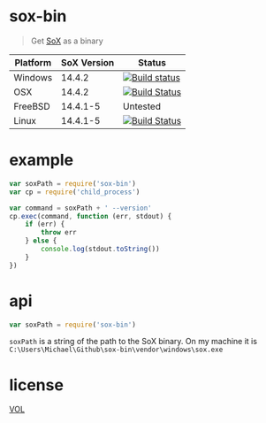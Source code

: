 # sox-bin

> Get [SoX](http://sox.sourceforge.net/) as a binary

| Platform | SoX Version | Status     |
|----------|-------------|------------|
| Windows  | 14.4.2      | [![Build status](https://ci.appveyor.com/api/projects/status/dyg7v0yv1jyvmcmr/branch/master?svg=true)](https://ci.appveyor.com/project/ArtskydJ/sox-bin/branch/master) |
| OSX      | 14.4.2      | [![Build Status](https://travis-ci.org/ArtskydJ/sox-bin.svg?branch=travisosx)](https://travis-ci.org/ArtskydJ/sox-bin) |
| FreeBSD  | 14.4.1-5    | Untested   |
| Linux    | 14.4.1-5    | [![Build Status](https://travis-ci.org/ArtskydJ/sox-bin.svg?branch=master)](https://travis-ci.org/ArtskydJ/sox-bin) |

# example

```js
var soxPath = require('sox-bin')
var cp = require('child_process')

var command = soxPath + ' --version'
cp.exec(command, function (err, stdout) {
	if (err) {
		throw err
	} else {
		console.log(stdout.toString())
	}
})
```

# api

```js
var soxPath = require('sox-bin')
```

`soxPath` is a string of the path to the SoX binary. On my machine it is `C:\Users\Michael\Github\sox-bin\vendor\windows\sox.exe`

# license

[VOL](http://veryopenlicense.com)
